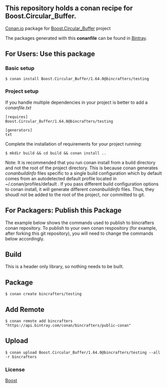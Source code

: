 ## This repository holds a conan recipe for Boost.Circular_Buffer.

[Conan.io](https://conan.io) package for [Boost.Circular_Buffer](https://github.com/Boostorg/Circular_Buffer) project

The packages generated with this **conanfile** can be found in [Bintray](https://bintray.com/bincrafters/public-conan/Boost.Circular_Buffer%3Abincrafters).

## For Users: Use this package

### Basic setup

    $ conan install Boost.Circular_Buffer/1.64.0@bincrafters/testing

### Project setup

If you handle multiple dependencies in your project is better to add a *conanfile.txt*

    [requires]
    Boost.Circular_Buffer/1.64.0@bincrafters/testing

    [generators]
    txt

Complete the installation of requirements for your project running:</small></span>

    $ mkdir build && cd build && conan install ..
	
Note: It is recommended that you run conan install from a build directory and not the root of the project directory.  This is because conan generates *conanbuildinfo* files specific to a single build configuration which by default comes from an autodetected default profile located in ~/.conan/profiles/default .  If you pass different build configuration options to conan install, it will generate different *conanbuildinfo* files.  Thus, they shoudl not be added to the root of the project, nor committed to git. 

## For Packagers: Publish this Package

The example below shows the commands used to publish to bincrafters conan repository. To publish to your own conan respository (for example, after forking this git repository), you will need to change the commands below accordingly. 

## Build  

This is a header only library, so nothing needs to be built.

## Package 

    $ conan create bincrafters/testing
	
## Add Remote

	$ conan remote add bincrafters "https://api.bintray.com/conan/bincrafters/public-conan"

## Upload

    $ conan upload Boost.Circular_Buffer/1.64.0@bincrafters/testing --all -r bincrafters

### License
[Boost](LICENSE)

